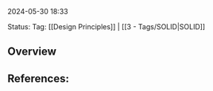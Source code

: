 
2024-05-30 18:33

Status:
Tag: [[Design Principles]]  | [[3 - Tags/SOLID|SOLID]]

## Overview


## References:
